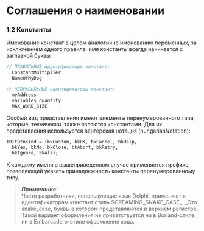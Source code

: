 # Соглашения о наименовании

### 1.2 Константы

Именование констант в целом аналогично именованию переменных, за исключением одного правила: имя константы всегда начинается с заглавной буквы.

```Pascal
// ПРАВИЛЬНЫЕ идентификаторы констант:
  ConstantMultiplier
  NameOfMyDog

// НЕПРАВИЛЬНЫЕ идентификаторы констант:
  myAddress
  variables_quantity
  MAX_WORD_SIZE
```

Особый вид представления имеют элементы перенумерованного типа, которые, технически, также являются константами. Для их представления используется венгерская нотация \(hungarianNotation\):

```Pascal
TBitBtnKind = (bkCustom, bkOK, bkCancel, bkHelp, 
  bkYes, bkNo, bkClose, bkAbort, bkRetry, 
  bkIgnore, bkAll);
```

К каждому имени в вышеприведенном случае применяется префикс, позволяющий указать принадлежность константы перенумерованному типу.

> _**Примечание**_:  
> Часто разработчики, использующие язык Delphi, применяют к идентификаторам констант стиль SCREAMING\_SNAKE\_CASE_. _Это snake\_case, буквы в котором представляются в верхнем регистре. Такой вариант оформления не приветствуется ни в Borland-стиле, ни в Embarcadero-стиле оформления кода.




